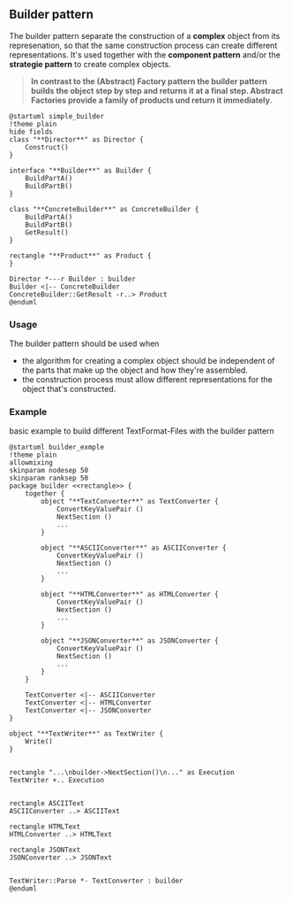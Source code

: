 ## Builder pattern

The builder pattern separate the construction of a **complex** object from its represenation, so that the same construction process can create different representations. It's used together with the **component pattern** and/or the **strategie pattern** to create complex objects.

> **In contrast to the (Abstract) Factory pattern the builder pattern builds the object step by step and returns it at a final step. Abstract Factories provide a family of products und return it immediately.**

```plantuml
@startuml simple_builder
!theme plain
hide fields
class "**Director**" as Director {
    Construct()
}

interface "**Builder**" as Builder {
    BuildPartA()
    BuildPartB()
}

class "**ConcreteBuilder**" as ConcreteBuilder {
    BuildPartA()
    BuildPartB()
    GetResult()
}

rectangle "**Product**" as Product {
}

Director *---r Builder : builder
Builder <|-- ConcreteBuilder
ConcreteBuilder::GetResult -r..> Product
@enduml
```

### Usage

The builder pattern should be used when

* the algorithm for creating a complex object should be independent of the parts that make up the object and how they're assembled.
* the construction process must allow different representations for the object that's constructed.

### Example

basic example to build different TextFormat-Files with the builder 
pattern

```plantuml
@startuml builder_exmple
!theme plain
allowmixing
skinparam nodesep 50
skinparam ranksep 50
package builder <<rectangle>> {
    together {
        object "**TextConverter**" as TextConverter {
            ConvertKeyValuePair ()
            NextSection ()
            ...
        }

        object "**ASCIIConverter**" as ASCIIConverter {
            ConvertKeyValuePair ()
            NextSection ()
            ...
        }

        object "**HTMLConverter**" as HTMLConverter {
            ConvertKeyValuePair ()
            NextSection ()
            ...
        }

        object "**JSONConverter**" as JSONConverter {
            ConvertKeyValuePair ()
            NextSection ()
            ...
        }
    }

    TextConverter <|-- ASCIIConverter
    TextConverter <|-- HTMLConverter
    TextConverter <|-- JSONConverter
}

object "**TextWriter**" as TextWriter {
    Write()
}


rectangle "...\nbuilder->NextSection()\n..." as Execution
TextWriter +.. Execution 


rectangle ASCIIText
ASCIIConverter ..> ASCIIText 

rectangle HTMLText
HTMLConverter ..> HTMLText 

rectangle JSONText
JSONConverter ..> JSONText 


TextWriter::Parse *- TextConverter : builder
@enduml
```
